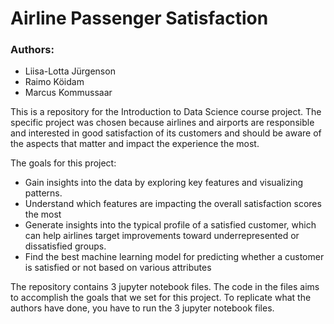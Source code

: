 # Airline Passenger Satisfaction

### Authors:
- Liisa-Lotta Jürgenson
- Raimo Köidam
- Marcus Kommussaar

This is a repository for the Introduction to Data Science course project. The specific project
was chosen because airlines and airports are responsible and interested in good satisfaction of its
customers and should be aware of the aspects that matter and impact the experience the most.

The goals for this project:
- Gain insights into the data by exploring key features and visualizing patterns.
- Understand which features are impacting the overall satisfaction scores the most
- Generate insights into the typical profile of a satisfied customer, which can help airlines target improvements toward underrepresented or dissatisfied groups.
- Find the best machine learning model for predicting whether a customer is satisfied or not based on various attributes 

The repository contains 3 jupyter notebook files. The code in the files aims to accomplish the goals that we set for this project.
To replicate what the authors have done, you have to run the 3 jupyter notebook files.
